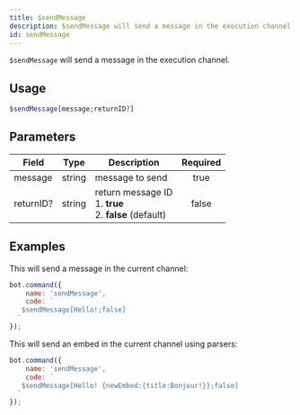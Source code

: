 ```yaml
---
title: $sendMessage
description: $sendMessage will send a message in the execution channel.
id: sendMessage
---
```


`$sendMessage` will send a message in the execution channel.

## Usage

```php
$sendMessage[message;returnID?]
```

## Parameters 

| Field     | Type    | Description     | Required |
|-----------|---------|-----------------|:--------:|
| message  | string | message to send        |   true   |
| returnID?  | string | return message ID  <br /> 1. **true** <br /> 2. **false** (default)       |   false   |

## Examples

This will send a message in the current channel:

```javascript
bot.command({
    name: 'sendMessage',
    code: `
   $sendMessage[Hello!;false]  
  `
});
```

This will send an embed in the current channel using parsers:

```javascript
bot.command({
    name: 'sendMessage',
    code: `
   $sendMessage[Hello! {newEmbed:{title:Bonjour!}};false]  
  `
});
```